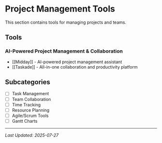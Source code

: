 # Project Management Tools

This section contains tools for managing projects and teams.

## Tools

### AI-Powered Project Management & Collaboration
- [[Midday]] - AI-powered project management assistant
- [[Taskade]] - All-in-one collaboration and productivity platform

## Subcategories
- [ ] Task Management
- [ ] Team Collaboration
- [ ] Time Tracking
- [ ] Resource Planning
- [ ] Agile/Scrum Tools
- [ ] Gantt Charts

---

*Last Updated: 2025-07-27*